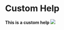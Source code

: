 # Custom Help

**This is a custom help**
![](http://fgpv-app.azureedge.net/demo/assets/images/step2.gif)
